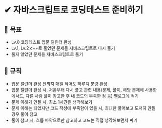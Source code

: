 # ✔ 자바스크립트로 코딩테스트 준비하기

## 🏁 목표
  - Lv.0 코딩테스트 입문 캘린더 완성
  - Lv.1, Lv.2 c++로 풀었던 문제들 자바스크립트로 다시 풀기
  - 풀지 않았던 문제들 자바스크립트로 풀기
  
 ## 🚦 규칙
  - 입문 캘린더 완성 전까지 매일 적어도 하루치 분량 완성
  - 입문 캘린더 완성 시, 처음부터 다시 풀고 관련 내용(문제, 풀이, 해당 문제에 사용한 메서드, 다른 사람 풀이 참고한 후 내 코드의 부족한 점 등) 벨로그에 적기
  - 문제 이해가 안될 시, 최소 1시간은 생각해보기
  - 문제 이해는 되었지만 코드 작성에 부족함이 있을 시, 최대한 풀어보고 도저히 안될 경우 풀이 참고
  - 풀이 참고 시, 흐름 파악으로만 참고하고 코드는 직접 생각해보면서 짜기
